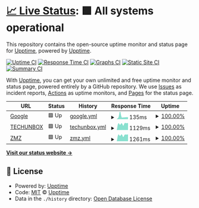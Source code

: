 # [📈 Live Status](https://upptime.github.io/upptime): <!--live status--> **🟩 All systems operational**

This repository contains the open-source uptime monitor and status page for [Upptime](https://upptime.js.org), powered by [Upptime](https://github.com/upptime/upptime).

[![Uptime CI](https://github.com/Fajfi/upptime7/workflows/Uptime%20CI/badge.svg)](https://github.com/Fajfi/upptime7/actions?query=workflow%3A%22Uptime+CI%22)
[![Response Time CI](https://github.com/Fajfi/upptime7/workflows/Response%20Time%20CI/badge.svg)](https://github.com/Fajfi/upptime7/actions?query=workflow%3A%22Response+Time+CI%22)
[![Graphs CI](https://github.com/Fajfi/upptime7/workflows/Graphs%20CI/badge.svg)](https://github.com/Fajfi/upptime7/actions?query=workflow%3A%22Graphs+CI%22)
[![Static Site CI](https://github.com/Fajfi/upptime7/workflows/Static%20Site%20CI/badge.svg)](https://github.com/Fajfi/upptime7/actions?query=workflow%3A%22Static+Site+CI%22)
[![Summary CI](https://github.com/Fajfi/upptime7/workflows/Summary%20CI/badge.svg)](https://github.com/Fajfi/upptime7/actions?query=workflow%3A%22Summary+CI%22)

With [Upptime](https://upptime.js.org), you can get your own unlimited and free uptime monitor and status page, powered entirely by a GitHub repository. We use [Issues](https://github.com/upptime/upptime/issues) as incident reports, [Actions](https://github.com/Fajfi/upptime7/actions) as uptime monitors, and [Pages](https://upptime.github.io/upptime) for the status page.

<!--start: status pages-->
<!-- This summary is generated by Upptime (https://github.com/upptime/upptime) -->
<!-- Do not edit this manually, your changes will be overwritten -->
<!-- prettier-ignore -->
| URL | Status | History | Response Time | Uptime |
| --- | ------ | ------- | ------------- | ------ |
| <img alt="" src="https://icons.duckduckgo.com/ip3/www.google.com.ico" height="13"> [Google](https://www.google.com) | 🟩 Up | [google.yml](https://github.com/Fajfi/uptime7/commits/HEAD/history/google.yml) | <details><summary><img alt="Response time graph" src="./graphs/google/response-time-week.png" height="20"> 135ms</summary><br><a href="https://Fajfi.github.io/uptime7/history/google"><img alt="Response time 117" src="https://img.shields.io/endpoint?url=https%3A%2F%2Fraw.githubusercontent.com%2FFajfi%2Fuptime7%2FHEAD%2Fapi%2Fgoogle%2Fresponse-time.json"></a><br><a href="https://Fajfi.github.io/uptime7/history/google"><img alt="24-hour response time 178" src="https://img.shields.io/endpoint?url=https%3A%2F%2Fraw.githubusercontent.com%2FFajfi%2Fuptime7%2FHEAD%2Fapi%2Fgoogle%2Fresponse-time-day.json"></a><br><a href="https://Fajfi.github.io/uptime7/history/google"><img alt="7-day response time 135" src="https://img.shields.io/endpoint?url=https%3A%2F%2Fraw.githubusercontent.com%2FFajfi%2Fuptime7%2FHEAD%2Fapi%2Fgoogle%2Fresponse-time-week.json"></a><br><a href="https://Fajfi.github.io/uptime7/history/google"><img alt="30-day response time 117" src="https://img.shields.io/endpoint?url=https%3A%2F%2Fraw.githubusercontent.com%2FFajfi%2Fuptime7%2FHEAD%2Fapi%2Fgoogle%2Fresponse-time-month.json"></a><br><a href="https://Fajfi.github.io/uptime7/history/google"><img alt="1-year response time 117" src="https://img.shields.io/endpoint?url=https%3A%2F%2Fraw.githubusercontent.com%2FFajfi%2Fuptime7%2FHEAD%2Fapi%2Fgoogle%2Fresponse-time-year.json"></a></details> | <details><summary><a href="https://Fajfi.github.io/uptime7/history/google">100.00%</a></summary><a href="https://Fajfi.github.io/uptime7/history/google"><img alt="All-time uptime 100.00%" src="https://img.shields.io/endpoint?url=https%3A%2F%2Fraw.githubusercontent.com%2FFajfi%2Fuptime7%2FHEAD%2Fapi%2Fgoogle%2Fuptime.json"></a><br><a href="https://Fajfi.github.io/uptime7/history/google"><img alt="24-hour uptime 100.00%" src="https://img.shields.io/endpoint?url=https%3A%2F%2Fraw.githubusercontent.com%2FFajfi%2Fuptime7%2FHEAD%2Fapi%2Fgoogle%2Fuptime-day.json"></a><br><a href="https://Fajfi.github.io/uptime7/history/google"><img alt="7-day uptime 100.00%" src="https://img.shields.io/endpoint?url=https%3A%2F%2Fraw.githubusercontent.com%2FFajfi%2Fuptime7%2FHEAD%2Fapi%2Fgoogle%2Fuptime-week.json"></a><br><a href="https://Fajfi.github.io/uptime7/history/google"><img alt="30-day uptime 100.00%" src="https://img.shields.io/endpoint?url=https%3A%2F%2Fraw.githubusercontent.com%2FFajfi%2Fuptime7%2FHEAD%2Fapi%2Fgoogle%2Fuptime-month.json"></a><br><a href="https://Fajfi.github.io/uptime7/history/google"><img alt="1-year uptime 100.00%" src="https://img.shields.io/endpoint?url=https%3A%2F%2Fraw.githubusercontent.com%2FFajfi%2Fuptime7%2FHEAD%2Fapi%2Fgoogle%2Fuptime-year.json"></a></details>
| <img alt="" src="https://icons.duckduckgo.com/ip3/techunbox.pl.ico" height="13"> [TECHUNBOX](https://techunbox.pl) | 🟩 Up | [techunbox.yml](https://github.com/Fajfi/uptime7/commits/HEAD/history/techunbox.yml) | <details><summary><img alt="Response time graph" src="./graphs/techunbox/response-time-week.png" height="20"> 1129ms</summary><br><a href="https://Fajfi.github.io/uptime7/history/techunbox"><img alt="Response time 1357" src="https://img.shields.io/endpoint?url=https%3A%2F%2Fraw.githubusercontent.com%2FFajfi%2Fuptime7%2FHEAD%2Fapi%2Ftechunbox%2Fresponse-time.json"></a><br><a href="https://Fajfi.github.io/uptime7/history/techunbox"><img alt="24-hour response time 1029" src="https://img.shields.io/endpoint?url=https%3A%2F%2Fraw.githubusercontent.com%2FFajfi%2Fuptime7%2FHEAD%2Fapi%2Ftechunbox%2Fresponse-time-day.json"></a><br><a href="https://Fajfi.github.io/uptime7/history/techunbox"><img alt="7-day response time 1129" src="https://img.shields.io/endpoint?url=https%3A%2F%2Fraw.githubusercontent.com%2FFajfi%2Fuptime7%2FHEAD%2Fapi%2Ftechunbox%2Fresponse-time-week.json"></a><br><a href="https://Fajfi.github.io/uptime7/history/techunbox"><img alt="30-day response time 1357" src="https://img.shields.io/endpoint?url=https%3A%2F%2Fraw.githubusercontent.com%2FFajfi%2Fuptime7%2FHEAD%2Fapi%2Ftechunbox%2Fresponse-time-month.json"></a><br><a href="https://Fajfi.github.io/uptime7/history/techunbox"><img alt="1-year response time 1357" src="https://img.shields.io/endpoint?url=https%3A%2F%2Fraw.githubusercontent.com%2FFajfi%2Fuptime7%2FHEAD%2Fapi%2Ftechunbox%2Fresponse-time-year.json"></a></details> | <details><summary><a href="https://Fajfi.github.io/uptime7/history/techunbox">100.00%</a></summary><a href="https://Fajfi.github.io/uptime7/history/techunbox"><img alt="All-time uptime 100.00%" src="https://img.shields.io/endpoint?url=https%3A%2F%2Fraw.githubusercontent.com%2FFajfi%2Fuptime7%2FHEAD%2Fapi%2Ftechunbox%2Fuptime.json"></a><br><a href="https://Fajfi.github.io/uptime7/history/techunbox"><img alt="24-hour uptime 100.00%" src="https://img.shields.io/endpoint?url=https%3A%2F%2Fraw.githubusercontent.com%2FFajfi%2Fuptime7%2FHEAD%2Fapi%2Ftechunbox%2Fuptime-day.json"></a><br><a href="https://Fajfi.github.io/uptime7/history/techunbox"><img alt="7-day uptime 100.00%" src="https://img.shields.io/endpoint?url=https%3A%2F%2Fraw.githubusercontent.com%2FFajfi%2Fuptime7%2FHEAD%2Fapi%2Ftechunbox%2Fuptime-week.json"></a><br><a href="https://Fajfi.github.io/uptime7/history/techunbox"><img alt="30-day uptime 100.00%" src="https://img.shields.io/endpoint?url=https%3A%2F%2Fraw.githubusercontent.com%2FFajfi%2Fuptime7%2FHEAD%2Fapi%2Ftechunbox%2Fuptime-month.json"></a><br><a href="https://Fajfi.github.io/uptime7/history/techunbox"><img alt="1-year uptime 100.00%" src="https://img.shields.io/endpoint?url=https%3A%2F%2Fraw.githubusercontent.com%2FFajfi%2Fuptime7%2FHEAD%2Fapi%2Ftechunbox%2Fuptime-year.json"></a></details>
| <img alt="" src="https://icons.duckduckgo.com/ip3/zywieniemaznaczenie.pl.ico" height="13"> [ZMZ](https://zywieniemaznaczenie.pl) | 🟩 Up | [zmz.yml](https://github.com/Fajfi/uptime7/commits/HEAD/history/zmz.yml) | <details><summary><img alt="Response time graph" src="./graphs/zmz/response-time-week.png" height="20"> 1261ms</summary><br><a href="https://Fajfi.github.io/uptime7/history/zmz"><img alt="Response time 1234" src="https://img.shields.io/endpoint?url=https%3A%2F%2Fraw.githubusercontent.com%2FFajfi%2Fuptime7%2FHEAD%2Fapi%2Fzmz%2Fresponse-time.json"></a><br><a href="https://Fajfi.github.io/uptime7/history/zmz"><img alt="24-hour response time 1150" src="https://img.shields.io/endpoint?url=https%3A%2F%2Fraw.githubusercontent.com%2FFajfi%2Fuptime7%2FHEAD%2Fapi%2Fzmz%2Fresponse-time-day.json"></a><br><a href="https://Fajfi.github.io/uptime7/history/zmz"><img alt="7-day response time 1261" src="https://img.shields.io/endpoint?url=https%3A%2F%2Fraw.githubusercontent.com%2FFajfi%2Fuptime7%2FHEAD%2Fapi%2Fzmz%2Fresponse-time-week.json"></a><br><a href="https://Fajfi.github.io/uptime7/history/zmz"><img alt="30-day response time 1234" src="https://img.shields.io/endpoint?url=https%3A%2F%2Fraw.githubusercontent.com%2FFajfi%2Fuptime7%2FHEAD%2Fapi%2Fzmz%2Fresponse-time-month.json"></a><br><a href="https://Fajfi.github.io/uptime7/history/zmz"><img alt="1-year response time 1234" src="https://img.shields.io/endpoint?url=https%3A%2F%2Fraw.githubusercontent.com%2FFajfi%2Fuptime7%2FHEAD%2Fapi%2Fzmz%2Fresponse-time-year.json"></a></details> | <details><summary><a href="https://Fajfi.github.io/uptime7/history/zmz">100.00%</a></summary><a href="https://Fajfi.github.io/uptime7/history/zmz"><img alt="All-time uptime 100.00%" src="https://img.shields.io/endpoint?url=https%3A%2F%2Fraw.githubusercontent.com%2FFajfi%2Fuptime7%2FHEAD%2Fapi%2Fzmz%2Fuptime.json"></a><br><a href="https://Fajfi.github.io/uptime7/history/zmz"><img alt="24-hour uptime 100.00%" src="https://img.shields.io/endpoint?url=https%3A%2F%2Fraw.githubusercontent.com%2FFajfi%2Fuptime7%2FHEAD%2Fapi%2Fzmz%2Fuptime-day.json"></a><br><a href="https://Fajfi.github.io/uptime7/history/zmz"><img alt="7-day uptime 100.00%" src="https://img.shields.io/endpoint?url=https%3A%2F%2Fraw.githubusercontent.com%2FFajfi%2Fuptime7%2FHEAD%2Fapi%2Fzmz%2Fuptime-week.json"></a><br><a href="https://Fajfi.github.io/uptime7/history/zmz"><img alt="30-day uptime 100.00%" src="https://img.shields.io/endpoint?url=https%3A%2F%2Fraw.githubusercontent.com%2FFajfi%2Fuptime7%2FHEAD%2Fapi%2Fzmz%2Fuptime-month.json"></a><br><a href="https://Fajfi.github.io/uptime7/history/zmz"><img alt="1-year uptime 100.00%" src="https://img.shields.io/endpoint?url=https%3A%2F%2Fraw.githubusercontent.com%2FFajfi%2Fuptime7%2FHEAD%2Fapi%2Fzmz%2Fuptime-year.json"></a></details>

<!--end: status pages-->

[**Visit our status website →**](https://upptime.github.io/upptime)

## 📄 License

- Powered by: [Upptime](https://github.com/upptime/upptime)
- Code: [MIT](./LICENSE) © [Upptime](https://upptime.js.org)
- Data in the `./history` directory: [Open Database License](https://opendatacommons.org/licenses/odbl/1-0/)
